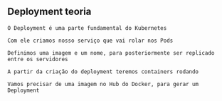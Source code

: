 ## Deployment teoria

```
O Deployment é uma parte fundamental do Kubernetes
```

```
Com ele criamos nosso serviço que vai rolar nos Pods
```

```
Definimos uma imagem e um nome, para posteriormente ser replicado entre os servidores
```

```
A partir da criação do deployment teremos containers rodando
```

```
Vamos precisar de uma imagem no Hub do Docker, para gerar um Deployment
```
